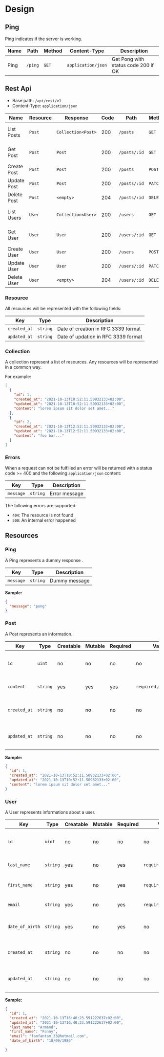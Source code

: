 Design
======

## Ping

Ping indicates if the server is working.

| Name | Path    | Method | Content-Type       | Description                         |
|------|---------|--------|--------------------|-------------------------------------|
| Ping | `/ping` | `GET`  | `application/json` | Get Pong with status code 200 if OK |

## Rest Api

- Base path: `/api/rest/v1`
- Content-Type: `application/json`

| Name        | Resource | Response           | Code | Path         | Method   | Description |     
|-------------|----------|--------------------|------|--------------|----------|--------|
| List Posts  | `Post`   | `Collection<Post>` | 200  | `/posts`     | `GET`    | Retrieve a collection of post |
| Get Post    | `Post`   | `Post`             | 200  | `/posts/:id` | `GET`    | Get a specific post |
| Create Post | `Post`   | `Post`             | 200  | `/posts`     | `POST`   | Create a new post |
| Update Post | `Post`   | `Post`             | 200  | `/posts/:id` | `PATCH`  | Update a post |
| Delete Post | `Post`   | `<empty>`          | 204  | `/posts/:id` | `DELETE` | Delete a post |
| List Users  | `User`   | `Collection<User>` | 200  | `/users`     | `GET`    | Retrieve a collection of user |
| Get User    | `User`   | `User`             | 200  | `/users/:id` | `GET`    | Get a specific user |
| Create User | `User`   | `User`             | 200  | `/users`     | `POST`   | Create a new user |
| Update User | `User`   | `User`             | 200  | `/users/:id` | `PATCH`  | Update a user |
| Delete User | `User`   | `<empty>`          | 204  | `/users/:id` | `DELETE` | Delete a user |

### Resource

All resources will be represented with the following fields:

| Key               | Type     | Description                             |
|-------------------|----------|-----------------------------------------|
| `created_at`      | `string` | Date of creation in RFC 3339 format |
| `updated_at`      | `string` | Date of updation in RFC 3339 format |

### Collection

A collection represent a list of resources. Any resources will be represented
in a common way.

For example:

```json
[
  {
    "id": 1,
    "created_at": "2021-10-13T10:52:11.50932133+02:00",
    "updated_at": "2021-10-13T10:52:11.50932133+02:00",
    "content": "lorem ipsum sit dolor set amet..."
  },
  {
    "id": 2,
    "created_at": "2021-10-13T12:52:11.50932133+02:00",
    "updated_at": "2021-10-13T12:52:11.50932133+02:00",
    "content": "foo bar..."
  }
]
```

### Errors

When a request can not be fulfilled an error will be returned with a status code >= 400
and the following `application/json` content:

| Key       | Type     | Description   |
|-----------|----------|---------------|
| `message` | `string` | Error message |

The following errors are supported:

- `404`: The resource is not found
- `500`: An internal error happened

## Resources

### Ping

A Ping represents a dummy response .

| Key       | Type     | Description                             |
|-----------|----------|-----------------------------------------|
| `message` | `string` | Dummy message |

**Sample:**

```json
{
  "message": "pong"
}
```

### Post

A Post represents an information.

| Key          | Type     | Creatable | Mutable | Required | Validation                | Description                            |
|-----------   |----------|-----------|---------|----------|---------------------------|---------------------------------------|
| `id`         | `uint`   | no        | no      | no       | no                        | Unique identifier for a `Post` resource |
| `content`    | `string` | yes       | yes     | yes      | `required,min=4,max=1024` | Content of a `Post` resource        |
| `created_at` | `string` | no        | no      | no       | no                        | Date of creation in RFC 3339 format |
| `updated_at` | `string` | no        | no      | no       | no                        | Date of updation in RFC 3339 format |

**Sample:**   

```json
{
  "id": 1,
  "created_at": "2021-10-13T10:52:11.50932133+02:00",
  "updated_at": "2021-10-13T10:52:11.50932133+02:00",
  "content": "lorem ipsum sit dolor set amet..."
}
```

### User

A User represents informations about a user.

| Key             | Type     | Creatable | Mutable | Required | Validation | Description     |                           
|--------------   |----------|-----------|---------|----------|-----------|------------------|
| `id`            | `uint`   | no        | no      | no       | no        |Unique identifier for a `User` resource |
| `last_name`     | `string` | yes       | no      | yes      | `required,min=2,max=20 `| Last name of a `User` resource |
| `first_name`    | `string` | yes       | no      | yes      | `required,min=2,max=20` | First name of a `User` resource |
| `email`         | `string` | yes       | no      | yes      | `required,email`        | Email of a `User` resource |
| `date_of_birth` | `string` | yes       | no      | yes      | no        | Date of birth of a `User` resource |
| `created_at`    | `string` | no        | no      | no       | no        | Date of creation in RFC 3339 format |
| `updated_at`    | `string` | no        | no      | no       | no        | Date of updation in RFC 3339 format |


**Sample:**

```json
{
  "id": 1,
  "created_at": "2021-10-13T16:40:23.591222637+02:00",
  "updated_at": "2021-10-13T16:40:23.591222637+02:00",
  "last_name": "Armand",
  "first_name": "Fanny",
  "email": "fanfantam_33@hotmail.com",
  "date_of_birth": "18/09/1986"
  
}
```